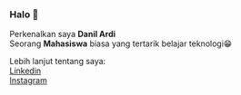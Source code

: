 ### Halo 👋

Perkenalkan saya **Danil Ardi**  
Seorang **Mahasiswa** biasa yang tertarik belajar teknologi😁  

Lebih lanjut tentang saya:  
[Linkedin](https://www.linkedin.com/in/danilardi/)  
[Instagram](https://www.instagram.com/danil_ardi/)

<!--
**danilardi/danilardi** is a ✨ _special_ ✨ repository because its `README.md` (this file) appears on your GitHub profile.

Here are some ideas to get you started:

- 🔭 I’m currently working on ...
- 🌱 I’m currently learning ...
- 👯 I’m looking to collaborate on ...
- 🤔 I’m looking for help with ...
- 💬 Ask me about ...
- 📫 How to reach me: ...
- 😄 Pronouns: ...
- ⚡ Fun fact: ...
-->
